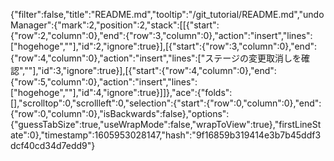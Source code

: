 {"filter":false,"title":"README.md","tooltip":"/git_tutorial/README.md","undoManager":{"mark":2,"position":2,"stack":[[{"start":{"row":2,"column":0},"end":{"row":3,"column":0},"action":"insert","lines":["hogehoge",""],"id":2,"ignore":true}],[{"start":{"row":3,"column":0},"end":{"row":4,"column":0},"action":"insert","lines":["ステージの変更取消しを確認",""],"id":3,"ignore":true}],[{"start":{"row":4,"column":0},"end":{"row":5,"column":0},"action":"insert","lines":["hogehoge",""],"id":4,"ignore":true}]]},"ace":{"folds":[],"scrolltop":0,"scrollleft":0,"selection":{"start":{"row":0,"column":0},"end":{"row":0,"column":0},"isBackwards":false},"options":{"guessTabSize":true,"useWrapMode":false,"wrapToView":true},"firstLineState":0},"timestamp":1605953028147,"hash":"9f16859b319414e3b7b45ddf3dcf40cd34d7edd9"}